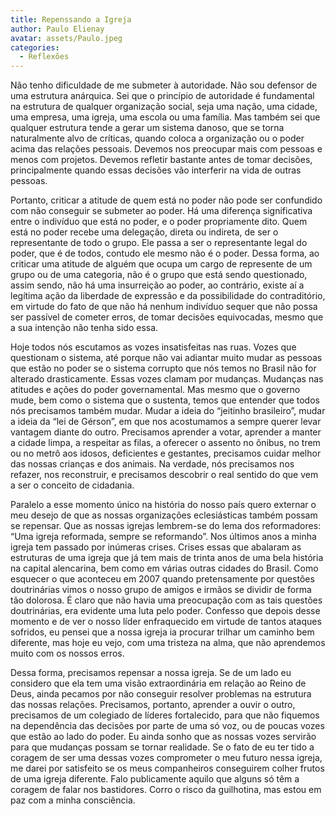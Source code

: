 ```yaml
---
title: Repenssando a Igreja
author: Paulo Elienay
avatar: assets/Paulo.jpeg
categories:
  - Reflexões
---
```


Não tenho dificuldade de me submeter à autoridade. Não sou defensor de uma estrutura anárquica. Sei que o princípio de autoridade é fundamental na estrutura de qualquer organização social, seja uma nação, uma cidade, uma empresa, uma igreja, uma escola ou uma família. Mas também sei que qualquer estrutura tende a gerar um sistema danoso, que se torna naturalmente alvo de críticas, quando coloca a organização ou o poder acima das relações pessoais. Devemos nos preocupar mais com pessoas e menos com projetos. Devemos refletir bastante antes de tomar decisões, principalmente quando essas decisões vão interferir na vida de outras pessoas.

Portanto, criticar a atitude de quem está no poder não pode ser confundido com não conseguir se submeter ao poder. Há uma diferença significativa entre o indivíduo que está no poder, e o poder propriamente dito. Quem está no poder recebe uma delegação, direta ou indireta, de ser o representante de todo o grupo. Ele passa a ser o representante legal do poder, que é de todos, contudo ele mesmo não é o poder. Dessa forma, ao criticar uma atitude de alguém que ocupa um cargo de represente de um grupo ou de uma categoria, não é o grupo que está sendo questionado, assim sendo, não há uma insurreição ao poder, ao contrário, existe aí a legítima ação da liberdade de expressão e da possibilidade do contraditório, em virtude do fato de que não há nenhum indivíduo sequer que não possa ser passível de cometer erros, de tomar decisões equivocadas, mesmo que a sua intenção não tenha sido essa.

Hoje todos nós escutamos as vozes insatisfeitas nas ruas. Vozes que questionam o sistema, até porque não vai adiantar muito mudar as pessoas que estão no poder se o sistema corrupto que nós temos no Brasil não for alterado drasticamente. Essas vozes clamam por mudanças. Mudanças nas atitudes e ações do poder governamental. Mas mesmo que o governo mude, bem como o sistema que o sustenta, temos que entender que todos nós precisamos também mudar. Mudar a ideia do “jeitinho brasileiro”, mudar a ideia da “lei de Gérson”, em que nos acostumamos a sempre querer levar vantagem diante do outro. Precisamos aprender a votar, aprender a manter a cidade limpa, a respeitar as filas, a oferecer o assento no ônibus, no trem ou no metrô aos idosos, deficientes e gestantes, precisamos cuidar melhor das nossas crianças e dos animais. Na verdade, nós precisamos nos refazer, nos reconstruir, e precisamos descobrir o real sentido do que vem a ser o conceito de cidadania.

Paralelo a esse momento único na história do nosso país quero externar o meu desejo de que as nossas organizações eclesiásticas também possam se repensar. Que as nossas igrejas lembrem-se do lema dos reformadores: “Uma igreja reformada, sempre se reformando”. Nos últimos anos a minha igreja tem passado por inúmeras crises. Crises essas que abalaram as estruturas de uma igreja que já tem mais de trinta anos de uma bela história na capital alencarina, bem como em várias outras cidades do Brasil. Como esquecer o que aconteceu em 2007 quando pretensamente por questões doutrinárias vimos o nosso grupo de amigos e irmãos se dividir de forma tão dolorosa. É claro que não havia uma preocupação com as tais questões doutrinárias, era evidente uma luta pelo poder. Confesso que depois desse momento e de ver o nosso líder enfraquecido em virtude de tantos ataques sofridos, eu pensei que a nossa igreja ia procurar trilhar um caminho bem diferente, mas hoje eu vejo, com uma tristeza na alma, que não aprendemos muito com os nossos erros.

Dessa forma, precisamos repensar a nossa igreja. Se de um lado eu considero que ela tem uma visão extraordinária em relação ao Reino de Deus, ainda pecamos por não conseguir resolver problemas na estrutura das nossas relações. Precisamos, portanto, aprender a ouvir o outro, precisamos de um colegiado de líderes fortalecido, para que não fiquemos na dependência das decisões por parte de uma só voz, ou de poucas vozes que estão ao lado do poder. Eu ainda sonho que as nossas vozes servirão para que mudanças possam se tornar realidade. Se o fato de eu ter tido a coragem de ser uma dessas vozes comprometer o meu futuro nessa igreja, me darei por satisfeito se os meus companheiros conseguirem colher frutos de uma igreja diferente. Falo publicamente aquilo que alguns só têm a coragem de falar nos bastidores. Corro o risco da guilhotina, mas estou em paz com a minha consciência.
